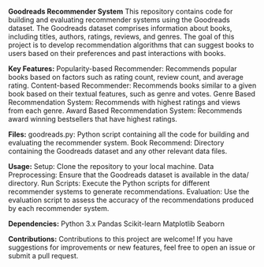 **Goodreads Recommender System**
This repository contains code for building and evaluating recommender systems using the Goodreads dataset. The Goodreads dataset comprises information about books, including titles, authors, ratings, reviews, and genres. The goal of this project is to develop recommendation algorithms that can suggest books to users based on their preferences and past interactions with books.

**Key Features:**
Popularity-based Recommender: Recommends popular books based on factors such as rating count, review count, and average rating.
Content-based Recommender: Recommends books similar to a given book based on their textual features, such as genre and votes.
Genre Based Recommendation System: Recommends with highest ratings and views from each genre.
Award Based Recommendation System: Recommends award winning bestsellers that have highest ratings.

**Files:**
goodreads.py: Python script containing all the code for building and evaluating the recommender system.
Book Recommend: Directory containing the Goodreads dataset and any other relevant data files.

**Usage:**
Setup: Clone the repository to your local machine.
Data Preprocessing: Ensure that the Goodreads dataset is available in the data/ directory.
Run Scripts: Execute the Python scripts for different recommender systems to generate recommendations.
Evaluation: Use the evaluation script to assess the accuracy of the recommendations produced by each recommender system.

**Dependencies:**
Python 3.x
Pandas
Scikit-learn
Matplotlib
Seaborn

**Contributions:**
Contributions to this project are welcome! If you have suggestions for improvements or new features, feel free to open an issue or submit a pull request.
